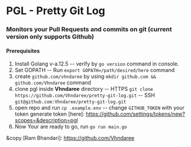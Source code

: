 # PGL - Pretty Git Log
### Monitors your Pull Requests and commits on git (current version only supports Github)

#### Prerequisites
1. Install Golang v-a.12.5 
    -- verify by `go version` command in console.
2. Set GOPATH 
    -- Run `export GOPATH=/path/desired/here` command 
3. create `github.com/vhndaree` by using `mkdir github.com && github.com/Vhndaree` command 
4. clone pgl inside **Vhndaree** directory 
    -- HTTPS
      `git clone https://github.com/Vhndaree/pretty-git-log.git`
    -- SSH
      `git@github.com:Vhndaree/pretty-git-log.git`
5. open repo and run `cp .example.env`
  -- change `GITHUB_TOKEN` with your token
    generate token [here]: https://github.com/settings/tokens/new?scopes=&description=pgl
6. Now Your are ready to go, run `go run main.go`


&copy [Ram Bhandari]: https://github.com/Vhndaree 